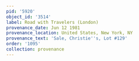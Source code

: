 ```yaml
---
pid: '5920'
object_id: '3514'
label: Road with Travelers (London)
provenance_date: Jun 12 1981
provenance_location: United States, New York, NY
provenance_text: 'Sale, Christie''s, Lot #129'
order: '1095'
collection: provenance
---
```

